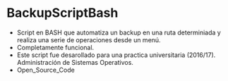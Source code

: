 # BackupScriptBash

- Script en BASH que automatiza un backup en una ruta determiniada y realiza una serie de operaciones desde un menú. 
- Completamente funcional. 
- Este script fue desarollado para una practica universitaria (2016/17). Administración de Sistemas Operativos. 
- Open_Source_Code 

